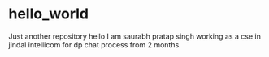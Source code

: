 # hello_world
Just another repository
hello I am saurabh pratap singh working as a cse in jindal intellicom for dp chat process from 2 months.
